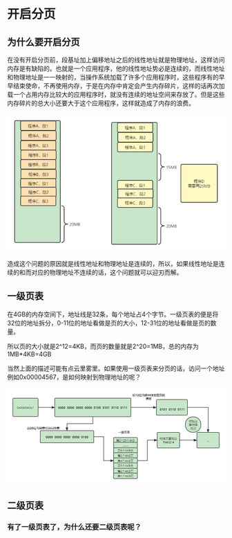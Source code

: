 # 开启分页



## 为什么要开启分页

​	在没有开启分页前，段基址加上偏移地址之后的线性地址就是物理地址，这样访问内存是有缺陷的。也就是一个应用程序，他的线性地址势必是连续的，而线性地址和物理地址是一一映射的，当操作系统加载了许多个应用程序时，这些程序有的早早结束使命，不再使用内存，于是在内存中肯定会产生内存碎片，这样的话再次加载一个占用内存比较大的应用程序时，就没有连续的地址空间来存放了。但是这些内存碎片的总大小还要大于这个应用程序，这样就造成了内存的浪费。

<img src="./img/分页.png">

​	造成这个问题的原因就是线性地址和物理地址是连续的，所以，如果线性地址是连续的和而对应的物理地址不连续的话，这个问题就可以迎刃而解。



## 一级页表

​	在4GB的内存空间下，地址线是32条，每个地址占4个字节。一级页表的便是将32位的地址拆分，0-11位的地址看做是页的大小，12-31位的地址看做是页的数量。

​	所以页的大小就是2^12=4KB，而页的数量就是2^20=1MB，总的内存为1MB*4KB=4GB

​	当然上面的描述可能有点云里雾里。如果使用一级页表来分页的话，访问一个地址例如0x00004567，是如何映射到物理地址的呢？

<img src="./img/一级页表.png">



## 二级页表



### 有了一级页表了，为什么还要二级页表呢？



